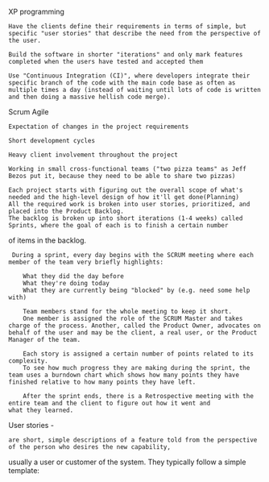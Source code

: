 XP programming
	
	Have the clients define their requirements in terms of simple, but specific "user stories" that describe the need from the perspective of the user.
	
	Build the software in shorter "iterations" and only mark features completed when the users have tested and accepted them
	
	Use "Continuous Integration (CI)", where developers integrate their specific branch of the code with the main code base as often as multiple times a day (instead of waiting until lots of code is written and then doing a massive hellish code merge).

Scrum Agile

	Expectation of changes in the project requirements
	
	Short development cycles
	
	Heavy client involvement throughout the project
	
	Working in small cross-functional teams ("two pizza teams" as Jeff Bezos put it, because they need to be able to share two pizzas)
	
	Each project starts with figuring out the overall scope of what's needed and the high-level design of how it'll get done(Planning)
	All the required work is broken into user stories, prioritized, and placed into the Product Backlog. 
	The backlog is broken up into short iterations (1-4 weeks) called Sprints, where the goal of each is to finish a certain number 
  of items in the backlog.
	
	 During a sprint, every day begins with the SCRUM meeting where each member of the team very briefly highlights:
	 
		What they did the day before
		What they're doing today
		What they are currently being "blocked" by (e.g. need some help with)
		
		Team members stand for the whole meeting to keep it short. 
		One member is assigned the role of the SCRUM Master and takes charge of the process. Another, called the Product Owner, advocates on behalf of the user and may be the client, a real user, or the Product Manager of the team.
		
		Each story is assigned a certain number of points related to its complexity. 
		To see how much progress they are making during the sprint, the team uses a burndown chart which shows how many points they have 
    finished relative to how many points they have left.
		
		After the sprint ends, there is a Retrospective meeting with the entire team and the client to figure out how it went and 
    what they learned. 
	
User stories - 
	
	are short, simple descriptions of a feature told from the perspective of the person who desires the new capability, 
  usually a user or customer of the system. They typically follow a simple template:
